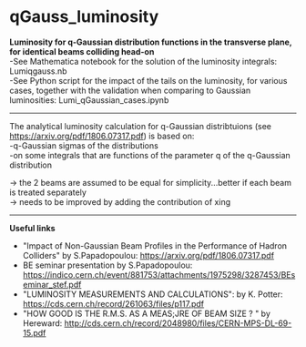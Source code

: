 # qGauss_luminosity
**Luminosity for q-Gaussian distribution functions in the transverse plane, for identical beams colliding head-on**\
-See Mathematica notebook for the solution of the luminosity integrals: Lumiqgauss.nb\
-See Python script for the impact of the tails on the luminosity, for various cases, together with the validation when comparing to Gaussian luminosities: Lumi_qGaussian_cases.ipynb
***
The analytical luminosity calculation for q-Gaussian distribtuions (see https://arxiv.org/pdf/1806.07317.pdf) is based on:\
    -q-Gaussian sigmas of the distributions\
    -on some integrals that are functions of the parameter q of the q-Gaussian distribution

-> the 2 beams are assumed to be equal for simplicity...better if each beam is treated separately \
-> needs to be improved by adding the contribution of xing

***
**Useful links**
* "Impact of Non-Gaussian Beam Profiles in the Performance of Hadron Colliders" by S.Papadopoulou: https://arxiv.org/pdf/1806.07317.pdf 
* BE seminar presentation by S.Papadopoulou: https://indico.cern.ch/event/881753/attachments/1975298/3287453/BEseminar_stef.pdf 
* "LUMINOSITY MEASUREMENTS AND CALCULATIONS": by K. Potter: https://cds.cern.ch/record/261063/files/p117.pdf 
* "HOW GOOD IS THE R.M.S. AS A MEAS;JRE OF BEAM SIZE ? " by Hereward: http://cds.cern.ch/record/2048980/files/CERN-MPS-DL-69-15.pdf

